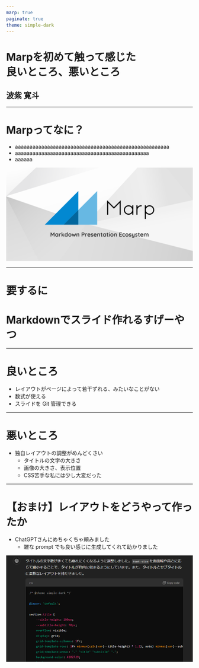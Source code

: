 ```yaml
---
marp: true
paginate: true
theme: simple-dark
---
```


<!-- _class: title -->

# Marpを初めて触って感じた<br/>良いところ、悪いところ

## 波紫 寛斗

---

# Marpってなに？

- aaaaaaaaaaaaaaaaaaaaaaaaaaaaaaaaaaaaaaaaaaaaaaaaaaaaa
- aaaaaaaaaaaaaaaaaaaaaaaaaaaaaaaaaaaaaaaaaaaaaa
- aaaaaa

![bg contain right](img/marp.png)

---

<!-- _class: fit -->

# 要するに

# <!-- fit --> Markdownでスライド作れるすげーやつ

---

# 良いところ

- レイアウトがページによって若干ずれる、みたいなことがない
- 数式が使える
- スライドを Git 管理できる

---

# 悪いところ

- 独自レイアウトの調整がめんどくさい
  - タイトルの文字の大きさ
  - 画像の大きさ、表示位置
  - CSS苦手な私には少し大変だった

<!-- ここに横並びの画像 -->

---

# 【おまけ】レイアウトをどうやって作ったか

- ChatGPTさんにめちゃくちゃ頼みました
  - 雑な prompt でも良い感じに生成してくれて助かりました

![center](img/chatgpt.png)
